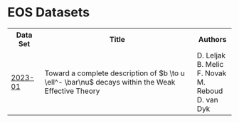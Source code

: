 # EOS Datasets

<table>
<tr>
  <th>Data Set</th>
  <th>Title</th>
  <th>Authors</th>
</tr>
<tr>
  <td><a href="http://github.com/eos/data/tree/2023-01">2023-01</a></td>
  <td>Toward a complete description of $b \to u \ell^- \bar\nu$ decays within the Weak Effective Theory</td>
  <td>D. Leljak<br/>B. Melic<br/>F. Novak<br/>M. Reboud<br/>D. van Dyk</td>
</tr>
</table>
